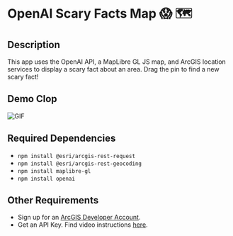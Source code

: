 # OpenAI Scary Facts Map 😱 🗺

## Description
This app uses the OpenAI API, a MapLibre GL JS map, and ArcGIS location services to display a scary fact about an area. Drag the pin to find a new scary fact!

## Demo Clop
![GIF](https://github.com/cyatteau/open-ai-halloween-map-with-search/assets/112517097/08fe72b7-0b1f-4e0d-8bd6-01bf123b055d)

## Required Dependencies
- `npm install @esri/arcgis-rest-request`
- `npm install @esri/arcgis-rest-geocoding`
- `npm install maplibre-gl`
- `npm install openai`

## Other Requirements <a name="req"></a>
- Sign up for an [ArcGIS Developer Account](https://developers.arcgis.com/sign-up/).
- Get an API Key. Find video instructions [here](https://www.youtube.com/watch?v=StVncn6DLzc.).
